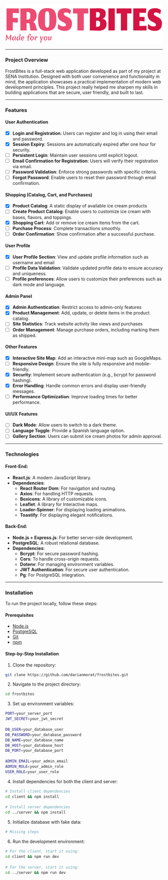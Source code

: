 ![FrostBites Logo](./frostbites.svg)

---

### Project Overview

FrostBites is a full-stack web application developed as part of my project at SENA 
Institution. Designed with both user convenience and functionality in mind, the 
application showcases a practical implementation of modern web development principles. 
This project really helped me sharpen my skills in building applications that are secure, 
user friendly, and built to last.

---

### Features
#### User Authentication
- [x] **Login and Registration**: Users can register and log in using their email and password.
- [x] **Session Expiry**: Sessions are automatically expired after one hour for security.
- [ ] **Persistent Login**: Maintain user sessions until explicit logout.
- [ ] **Email Confirmation for Registration**: Users will verify their registration via email.
- [ ] **Password Validation**: Enforce strong passwords with specific criteria.
- [ ] **Forgot Password**: Enable users to reset their password through email confirmation.

#### Shopping (Catalog, Cart, and Purchases)
- [x] **Product Catalog**: A static display of available ice cream products
- [ ] **Create Product Catalog**: Enable users to customize ice cream with bases, flavors, and toppings.
- [x] **Shopping Cart**: Add or remove ice cream items from the cart.
- [ ] **Purchase Process**: Complete transactions smoothly.
- [ ] **Order Confirmation**: Show confirmation after a successful purchase.

#### User Profile
- [x] **User Profile Section**: View and update profile information such as username and email
- [ ] **Profile Data Validation**: Validate updated profile data to ensure accuracy and uniqueness.
- [ ] **Profile preferences**: Allow users to customize their preferences such as dark mode and  language.

#### Admin Panel
- [x] **Admin Authentication**: Restrict access to admin-only features
- [x] **Product Management**: Add, update, or delete items in the product catalog.
- [ ] **Site Statistics**: Track website activity like views and purchases
- [ ] **Order Management**: Manage purchase orders, including marking them as shipped.

#### Other Features
- [x] **Interactive Site Map**: Add an interactive mini-map such as GoogleMaps.
- [ ] **Responsive Design**: Ensure the site is fully responsive and mobile-friendly.
- [x] **Security**: Implement secure authentication (e.g., bcrypt for password hashing).
- [x] **Error Handling**: Handle common errors and display user-friendly messages.
- [ ] **Performance Optimization**: Improve loading times for better performance.

#### UI/UX Features
- [ ] **Dark Mode**: Allow users to switch to a dark theme.
- [ ] **Language Toggle**: Provide a Spanish language option.
- [ ] **Gallery Section**: Users can submit ice cream photos for admin approval.

---

### Technologies
#### Front-End:
- **React.js**: A modern JavaScript library.
- **Dependencies**:
  - **React Router Dom**: For navigation and routing.
  - **Axios**: For handling HTTP requests.
  - **Boxicons**: A library of customizable icons.
  - **Leaflet**: A library for Interactive maps.
  - **Loader-Spinner**: For displaying loading animations.
  - **Toastify**: For displaying elegant notifications.

#### Back-End:
- **Node.js + Express.js**: For better server-side development.
- **PostgreSQL**: A robust relational database.
- **Dependencies**:
  - **Bcrypt**: For secure password hashing.
  - **Cors**: To handle cross-origin requests.
  - **Dotenv**: For managing environment variables.
  - **JWT Authentication**: For secure user authentication.
  - **Pg**: For PostgreSQL integration.

---

### Installation

To run the project locally, follow these steps:

#### Prerequisites

- [Node.js](https://nodejs.org/)
- [PostgreSQL](https://www.postgresql.org/)
- [Git](https://git-scm.com/)
- [npm](https://www.npmjs.com/)

#### Step-by-Step Installation

1. Clone the repository:

```bash
git clone https://github.com/darianmorat/frostbites.git
```

2. Navigate to the project directory:
```bash
cd frostbites
```

3. Set up environment variables:
```bash
PORT=your_server_port
JWT_SECRET=your_jwt_secret

DB_USER=your_database_user
DB_PASSWORD=your_database_password
DB_NAME=your_database_name
DB_HOST=your_database_host
DB_PORT=your_database_port

ADMIN_EMAIL=your_admin_email
ADMIN_ROLE=your_admin_role
USER_ROLE=your_user_role
```

4. Install dependencies for both the client and server:
```bash
# Install client dependencies
cd client && npm install

# Install server dependencies
cd ../server && npm install
```

5. Initialize database with fake data:
```bash
# Missing steps
```

6. Run the development environment:
```bash
# For the client, start it using:
cd client && npm run dev

# For the server, start it using:
cd ../server && npm run dev
```
